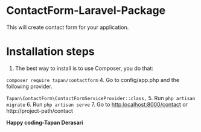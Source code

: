 # ContactForm-Laravel-Package

This will create contact form for your application.

# Installation steps

1. The best way to install is to use Composer, you do that:

`composer require tapan/contactform`
4. Go to config/app.php and the following provider.

`Tapan\ContactForm\ContactFormServiceProvider::class,`
5. Run `php artisan migrate`
6. Run `php artisan serve` 
7. Go to [http:localhost:8000/contact](http://localhost:8000/contact)  or http://project-path/contact

**Happy coding-Tapan Derasari**


